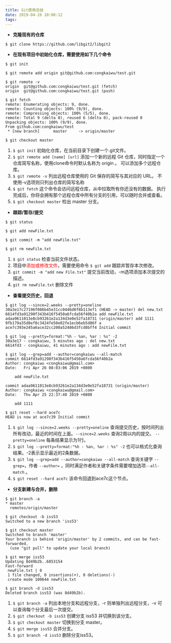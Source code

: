 ```yaml
---
title: Git使用总结
date: 2019-04-26 10:08:12
tags:
---
```


* **克隆现有的仓库**
```
$ git clone https://github.com/libgit2/libgit2
```

* **在现有项目中初始化仓库，需要使用如下几个命令**
```
$ git init 

$ git remote add origin git@github.com:congkaiwu/test.git 

$ git remote -v 
origin  git@github.com:congkaiwu/test.git (fetch)
origin  git@github.com:congkaiwu/test.git (push)

$ git fetch
remote: Enumerating objects: 9, done.
remote: Counting objects: 100% (9/9), done.
remote: Compressing objects: 100% (5/5), done.
remote: Total 9 (delta 0), reused 6 (delta 0), pack-reused 0
Unpacking objects: 100% (9/9), done.
From github.com:congkaiwu/test
 * [new branch]      master     -> origin/master

$ git checkout master

```
   1. `$ git init` 初始化仓库，在当前目录下创建一个.git文件。
   2. `$ git remote add [name] [url]` 添加一个新的远程 Git 仓库，同时指定一个仓库简写名称，使用clone命令时默认名称为 origin 。 可以添加多个远程仓库。
   3. `$ git remote -v` 列出远程仓库使用的 Git 保存的简写与其对应的 URL。 不使用-v选项则只列出仓库的简写名称
   4. `$ git fetch` 这个命令会访问远程仓库，从中拉取所有你还没有的数据。 执行完成后，你将会拥有那个远程仓库中所有分支的引用，可以随时合并或查看。
   5. `$ git checkout master` 检出 master 分支。

* **跟踪/暂存/提交**
```
$ git status

$ git add newFile.txt

$ git commit -m "add newFile.txt"

$ git rm newFile.txt

```
   1. `$ git status` 检查当前文件状态。
   2. 项目中<font color=red>添加或修改文件</font>，需要使用命令 `$ git add` 跟踪并暂存本次修改。
   3. `git commit -m "add new File.txt"` 提交当前改动，-m选项添加本次提交的描述。
   4. `git rm newFile.txt` 删除文件

* **查看提交历史，回退**
```
$ git log --since=2.weeks --pretty=oneline
30a3e17c27196f086b45e31cc0446d0f8b113ef1 (HEAD -> master) del new.txt
6614fd3a91290f343b416f5450a6fcda56f40b2a add newFile.txt
adaa9611013e8cb93261e2a134d3e0e52fa18731 (origin/master) add 1111
9fb179a35d8ef8c3424fe50e02fe1ecb6eb5d86f a
ace7c393e245a6ace32cc200a52486d3fcd8bff4 Initial commit

$ git log --pretty=format:"%h - %an, %ar : %s" -2
30a3e17 - congkaiwu, 5 minutes ago : del new.txt
6614fd3 - congkaiwu, 41 minutes ago : add newFile.txt

$ git log --grep=add --author=congkaiwu --all-match
commit 6614fd3a91290f343b416f5450a6fcda56f40b2a
Author: congkaiwu <congkaiwu@gmail.com>
Date:   Fri Apr 26 08:03:06 2019 +0800

    add newFile.txt

commit adaa9611013e8cb93261e2a134d3e0e52fa18731 (origin/master)
Author: congkaiwu <congkaiwu@gmail.com>
Date:   Thu Apr 25 22:37:40 2019 +0800

    add 1111

$ git reset --hard ace7c
HEAD is now at ace7c39 Initial commit

```
   1. `$ git log --since=2.weeks --pretty=oneline` 查询提交历史，按时间列出所有改动，最近的时间在上面。`--since=2.weeks` 查询2周以内的提交。 `--pretty=oneline` 每条结果显示为1行。
   2. `$ git log --pretty=format:"%h - %an, %ar : %s" -2` 也可以格式化查询结果。-2表示显示最近的2条数据。
   3. `$ git log --grep=add --author=congkaiwu --all-match` 查询关键字 `--grep=`，作者 `--author=` ，同时满足作者和关键字条件需要增加选项`--all-match` 。
   4. `$ git reset --hard ace7c` 该命令回退到ace7c这个节点。

* **分支新建与合并，删除**
```
$ git branch -a
* master
  remotes/origin/master

$ git checkout -b iss53
Switched to a new branch 'iss53'

$ git checkout master
Switched to branch 'master'
Your branch is behind 'origin/master' by 2 commits, and can be fast-forwarded.
  (use "git pull" to update your local branch)

$ git merge iss53
Updating 8d49b2b..6853154
Fast-forward
 newFile.txt | 0
 1 file changed, 0 insertions(+), 0 deletions(-)
 create mode 100644 newFile.txt

$ git branch -d iss53
Deleted branch iss53 (was 8d49b2b).

```
   1. `$ git branch -a` 列出本地分支和远程分支，-r 则单独列出远程分支，-v 可以查询每个分支最后一次提交。
   2. `$ git checkout -b iss53` 创建分支 iss53 并切换到该分支。
   3. `$ git checkout master` 切换到分支 master。
   4. `$ git merge iss53` 合并分支。
   5. `$ git branch -d iss53` 删除分支iss53。